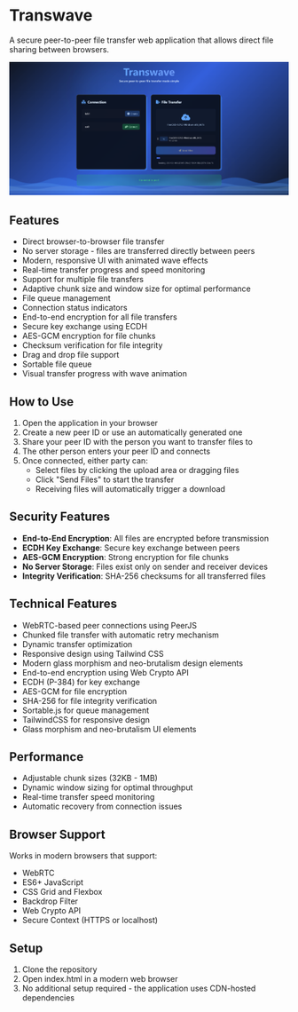 # Transwave

A secure peer-to-peer file transfer web application that allows direct file sharing between browsers.

![Transwave Screenshot](screenshot.png)

## Features

- Direct browser-to-browser file transfer
- No server storage - files are transferred directly between peers
- Modern, responsive UI with animated wave effects
- Real-time transfer progress and speed monitoring
- Support for multiple file transfers
- Adaptive chunk size and window size for optimal performance
- File queue management
- Connection status indicators
- End-to-end encryption for all file transfers
- Secure key exchange using ECDH
- AES-GCM encryption for file chunks
- Checksum verification for file integrity
- Drag and drop file support
- Sortable file queue
- Visual transfer progress with wave animation

## How to Use

1. Open the application in your browser
2. Create a new peer ID or use an automatically generated one
3. Share your peer ID with the person you want to transfer files to
4. The other person enters your peer ID and connects
5. Once connected, either party can:
   - Select files by clicking the upload area or dragging files
   - Click "Send Files" to start the transfer
   - Receiving files will automatically trigger a download

## Security Features

- **End-to-End Encryption**: All files are encrypted before transmission
- **ECDH Key Exchange**: Secure key exchange between peers
- **AES-GCM Encryption**: Strong encryption for file chunks
- **No Server Storage**: Files exist only on sender and receiver devices
- **Integrity Verification**: SHA-256 checksums for all transferred files

## Technical Features

- WebRTC-based peer connections using PeerJS
- Chunked file transfer with automatic retry mechanism
- Dynamic transfer optimization
- Responsive design using Tailwind CSS
- Modern glass morphism and neo-brutalism design elements
- End-to-end encryption using Web Crypto API
- ECDH (P-384) for key exchange
- AES-GCM for file encryption
- SHA-256 for file integrity verification
- Sortable.js for queue management
- TailwindCSS for responsive design
- Glass morphism and neo-brutalism UI elements

## Performance

- Adjustable chunk sizes (32KB - 1MB)
- Dynamic window sizing for optimal throughput
- Real-time transfer speed monitoring
- Automatic recovery from connection issues

## Browser Support

Works in modern browsers that support:
- WebRTC
- ES6+ JavaScript
- CSS Grid and Flexbox
- Backdrop Filter
- Web Crypto API
- Secure Context (HTTPS or localhost)

## Setup

1. Clone the repository
2. Open index.html in a modern web browser
3. No additional setup required - the application uses CDN-hosted dependencies

